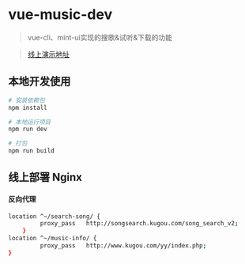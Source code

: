# vue-music-dev

> vue-cli、mint-ui实现的搜歌&试听&下载的功能

> [线上演示地址](http://music.hezhizheng.com/#/search)

## 本地开发使用
``` bash
# 安装依赖包
npm install

# 本地运行项目
npm run dev

# 打包
npm run build

```
## 线上部署 Nginx
#### 反向代理
``` bash
location ^~/search-song/ {
         proxy_pass   http://songsearch.kugou.com/song_search_v2;
    }
location ^~/music-info/ {
         proxy_pass   http://www.kugou.com/yy/index.php;
}
```
